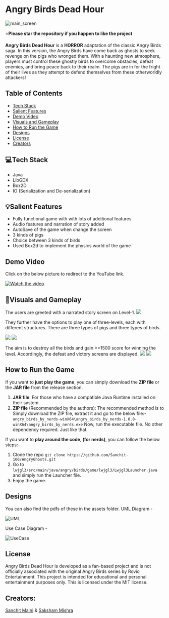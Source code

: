 # Angry Birds Dead Hour
![main_screen](assets/main_screen.png)

:star:**Please star the repository if you happen to like the project**

**Angry Birds Dead Hour** is a **HORROR** adaptation of the classic Angry Birds saga. In this version, the Angry Birds have come back as ghosts to seek revenge on the pigs who wronged them. With a haunting new atmosphere, players must control these ghostly birds to overcome obstacles, defeat enemies, and bring peace back to their realm. The pigs are in for the fright of their lives as they attempt to defend themselves from these otherworldly attackers!

## Table of Contents

- [Tech Stack](#tech-stack)
- [Salient Features](#salient-features)
- [Demo Video](#demo-video)
- [Visuals and Gameplay](#visuals-and-gameplay)
- [How to Run the Game](#how-to-run-the-game)
- [Designs](#designs)
- [License](#license)
- [Creators](#creators)
  
## 💻Tech Stack

- Java
- LibGDX
- Box2D
- IO (Serialization and De-serialization)

## 💡Salient Features

- Fully functional game with with lots of additional features
- Audio features and narration of story added
- AutoSave of the game when change the screen
- 3 kinds of pigs
- Choice between 3 kinds of birds
- Used Box2d to implement the physics world of the game

## Demo Video
Click on the below picture to redirect to the YouTube link.

[![Watch the video](https://img.youtube.com/vi/3QR2ExcxttY/0.jpg)](https://www.youtube.com/watch?v=3QR2ExcxttY)

## 👀Visuals and Gameplay

The users are greeted with a narrated story screen on Level-1.
![](assets/story.png)

They further have the options to play one of three-levels, each with different structures.
There are three types of pigs and three types of birds.

![](assets/level_Screen.png)
![](assets/level3.png)

The aim is to destroy all the birds and gain >=1500 score for winning the level. Accordingly, the defeat and victory screens are displayed.
![](assets/victory.png)
![](assets/defeat.png)

## How to Run the Game

If you want to **just play the game**, you can simply download the **ZIP file** or the **JAR file** from the release section.
1. **JAR file**: For those who have a compatible Java Runtime installed on their system.
2. **ZIP file** (Recommended by the authors): The recommended method is to Simply download the ZIP file, extract it and go to the below file:-
`angry_birds_by_nerds-winX64\angry_birds_by_nerds-1.0.0-winX64\angry_birds_by_nerds.exe`
Now, run the executable file. No other dependency required. Just like that.

If you want to **play around the code, (for nerds)**, you can follow the below steps:-
1. Clone the repo 
   `git clone https://github.com/Sanchit-100/AngryGhosts.git`
2. Go to `lwjgl3/src/main/java/angry/birds/game/lwjgl3/Lwjgl3Launcher.java` and simply run the Launcher file.
3. Enjoy the game.

## Designs 

You can also find the pdfs of these in the assets folder.
UML Diagram -

![UML](assets/UML_Diagram.png)

Use Case Diagram - 

![UseCase](assets/UseCase.png)

## License
Angry Birds Dead Hour is developed as a fan-based project and is not officially associated with the original Angry Birds series by Rovio Entertainment. This project is intended for educational and personal entertainment purposes only. This is licensed under the MIT license.

## Creators:
[Sanchit Maini](https://github.com/Sanchit-100) & [Saksham Mishra](https://github.com/SakshamMishra2023)

